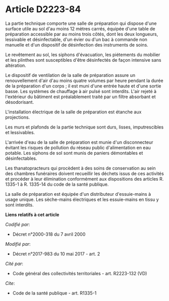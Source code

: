 # Article D2223-84

La partie technique comporte une salle de préparation qui dispose d'une surface utile au sol d'au moins 12 mètres carrés,
équipée d'une table de préparation accessible par au moins trois côtés, dont les deux longueurs, lessivable et désinfectable,
d'un évier ou d'un bac à commande non manuelle et d'un dispositif de désinfection des instruments de soins.

Le revêtement au sol, les siphons d'évacuation, les piétements du mobilier et les plinthes sont susceptibles d'être
désinfectés de façon intensive sans altération.

Le dispositif de ventilation de la salle de préparation assure un renouvellement d'air d'au moins quatre volumes par heure
pendant la durée de la préparation d'un corps ; il est muni d'une entrée haute et d'une sortie basse. Les systèmes de
chauffage à air pulsé sont interdits. L'air rejeté à l'extérieur du bâtiment est préalablement traité par un filtre absorbant
et désodorisant.

L'installation électrique de la salle de préparation est étanche aux projections.

Les murs et plafonds de la partie technique sont durs, lisses, imputrescibles et lessivables.

L'arrivée d'eau de la salle de préparation est munie d'un disconnecteur évitant les risques de pollution du réseau public
d'alimentation en eau potable. Les siphons de sol sont munis de paniers démontables et désinfectables.

Les thanatopracteurs qui procèdent à des soins de conservation au sein des chambres funéraires doivent recueillir les déchets
issus de ces activités et procéder à leur élimination conformément aux dispositions des articles R. 1335-1 à R. 1335-14 du
code de la santé publique.

La salle de préparation est équipée d'un distributeur d'essuie-mains à usage unique. Les sèche-mains électriques et les
essuie-mains en tissu y sont interdits.

**Liens relatifs à cet article**

_Codifié par_:

  - Décret n°2000-318 du 7 avril 2000

_Modifié par_:

  - Décret n°2017-983 du 10 mai 2017 - art. 2

_Cité par_:

  - Code général des collectivités territoriales - art. R2223-132 (VD)

_Cite_:

  - Code de la santé publique - art. R1335-1
